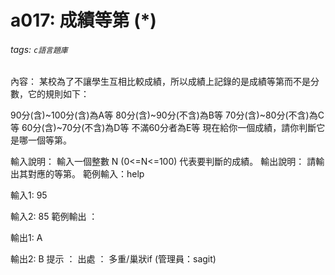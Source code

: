 # a017: 成績等第 (*)
###### tags: `c語言題庫`
內容：
某校為了不讓學生互相比較成績，所以成績上記錄的是成績等第而不是分數，它的規則如下：

90分(含)~100分(含)為A等
80分(含)~90分(不含)為B等
70分(含)~80分(不含)為C等
60分(含)~70分(不含)為D等
不滿60分者為E等
 現在給你一個成績，請你判斷它是哪一個等第。

輸入說明：
輸入一個整數 N (0<=N<=100) 代表要判斷的成績。
輸出說明：
請輸出其對應的等第。
範例輸入：help

輸入1:
95

輸入2:
85
範例輸出 ：

輸出1:
A

輸出2:
B
提示 ：
出處 ：
多重/巢狀if (管理員：sagit)

